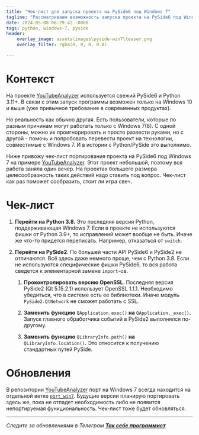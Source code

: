 ```yaml
---
title: "Чек-лист для запуска проекта на PySide6 под Windows 7"
tagline: "Рассматриваем возможность запуска проекта на PySide6 под Windows 7 путем перехода на PySide2"
date: 2024-05-08 08:29:42 -0000
tags: python, windows-7, pyside
header:
    overlay_image: assets\images\pyside-win7\teaser.png
    overlay_filter: rgba(0, 0, 0, 0.8)

---
```


# Контекст

На проекте [YouTubeAnalyzer](https://github.com/trots/youtube-analyzer) используется свежий PySide6 и Python 3.11+. В связи с этим запуск программы возможен только на Windows 10 и выше (уже привычное требование в современных продуктах).

Но реальность как обычно другая. Есть пользователи, которые по разным причинам могут работать только с Windows 7(8). С одной стороны, можно их проигнорировать и просто развести руками, но с другой - помочь и попробовать перевести проект на технологии, совместимые с Windows 7. И в истории с Python/PySide это выполнимо.

Ниже привожу чек-лист портирования проекта на PySide6 под Windows 7 на примере [YouTubeAnalyzer](https://github.com/trots/youtube-analyzer). Этот проект небольшой, поэтому вся работа заняла один вечер. На проектах большего размера целесообразность таких действий надо ставить под вопрос. Чек-лист как раз поможет сообразить, стоит ли игра свеч.

# Чек-лист

1. **Перейти на Python 3.8.** Это последняя версия Python, поддерживающая Windows 7. Если в проекте не используются фишки от Python 3.9+, то исправлений может вообще не быть. Иначе же что-то придется переписать. Например, отказаться от `switch`.
    
2. **Перейти на PySide2**. По большей части API PySide6 и PySide2 не отличаются. Всё здесь даже немного проще, чем с Python 3.8. Если не используются специфические фишки PySide6, то вся работа сведется к элементарной замене `import`\-ов.
    
    1. **Проконтролировать версию OpenSSL**. Последняя версия PySide2 (Qt 5.15.2.1) использует OpenSSL 1.1.1. Необходимо убедиться, что в системе есть ее библиотеки. Иначе модуль `PySide2.QtNetwork` не сможет работать с SSL.
        
    2. **Заменить функцию** `QApplication.exec()` **на** `QApplication._exec()`**.** Запуск главного обработчика событий в PySide2 выполнялся по-другому.
        
    3. **Заменить функцию** `QLibraryInfo.path()` **на** `QLibraryInfo.location()`**.** Это относится к получению стандартных путей PySide.
        

# Обновления

В репозитории [YouTubeAnalyzer](https://github.com/trots/youtube-analyzer) порт на Windows 7 всегда находится на отдельной ветке [`port_win7`](https://github.com/trots/youtube-analyzer/tree/port_win7). Будущие версии планирую портировать здесь же, пока не отпадет необходимость либо не появится непортируемая функциональность. Чек-лист тоже будет обновляться.

---

*Следите за обновлениями в Телеграм* [***Так себе программист***](https://t.me/mediocre_developer)